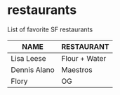 # restaurants
List of favorite SF restaurants

 NAME | RESTAURANT 
---|---
Lisa Leese | Flour + Water
Dennis Alano | Maestros
Flory | OG
